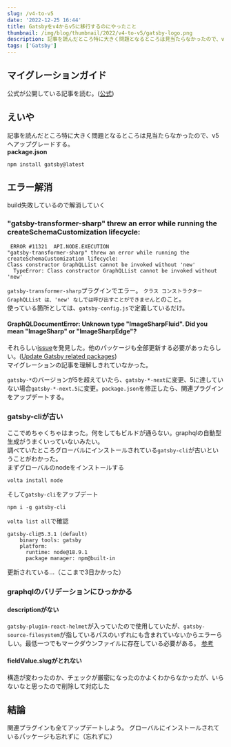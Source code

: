 ```yaml
---
slug: /v4-to-v5
date: '2022-12-25 16:44'
title: Gatsbyをv4からv5に移行するのにやったこと
thumbnail: /img/blog/thumbnail/2022/v4-to-v5/gatsby-logo.png
description: 記事を読んだところ特に大きく問題となるところは見当たらなかったので、v5へアップグレードする。
tags: ['Gatsby']
---
```

## マイグレーションガイド
公式が公開している記事を読む。([公式](https://www.gatsbyjs.com/docs/reference/release-notes/migrating-from-v4-to-v5/))

## えいや
記事を読んだところ特に大きく問題となるところは見当たらなかったので、v5へアップグレードする。  
**package.json**
```shell
npm install gatsby@latest
```
## エラー解消
build失敗しているので解消していく

### "gatsby-transformer-sharp" threw an error while running the createSchemaCustomization lifecycle:
```shell
 ERROR #11321  API.NODE.EXECUTION
"gatsby-transformer-sharp" threw an error while running the createSchemaCustomization lifecycle:
Class constructor GraphQLList cannot be invoked without 'new'
  TypeError: Class constructor GraphQLList cannot be invoked without 'new'
```
`gatsby-transformer-sharp`プラグインでエラー。
`クラス コンストラクター GraphQLList は、'new' なしでは呼び出すことができません`とのこと。  
使っている箇所としては、`gatsby-config.js`で定義しているだけ。

#### GraphQLDocumentError: Unknown type "ImageSharpFluid". Did you mean "ImageSharp" or "ImageSharpEdge"?

それらしい[issue](https://github.com/gatsbyjs/gatsby/discussions/36609#discussioncomment-4057299)を発見した。他のパッケージも全部更新する必要があったらしい。([Update Gatsby related packages](https://v5.gatsbyjs.com/docs/reference/release-notes/migrating-from-v4-to-v5/#update-gatsby-related-packages))  
マイグレーションの記事を理解しきれていなかった。

`gatsby-*`のバージョンが5を超えていたら、`gatsby-*-next`に変更、5に達していない場合`gatsby-*-next.5`に変更。`package.json`を修正したら、関連プラグインをアップデートする。

### gatsby-cliが古い
ここでめちゃくちゃはまった。何をしてもビルドが通らない。graphqlの自動型生成がうまくいっていないみたい。  
調べていたところグローバルにインストールされている`gatsby-cli`が古いということがわかった。  
まずグローバルのnodeをインストールする
```
volta install node
```
そして`gatsby-cli`をアップデート
```
npm i -g gatsby-cli
```
`volta list all`で確認
```
gatsby-cli@5.3.1 (default)
    binary tools: gatsby
    platform:
      runtime: node@18.9.1
      package manager: npm@built-in
```
更新されている…（ここまで3日かかった）

### graphqlのバリデーションにひっかかる
#### descriptionがない
`gatsby-plugin-react-helmet`が入っていたので使用していたが、`gatsby-source-filesystem`が指しているパスのいずれにも含まれていないからエラーらしい。最低一つでもマークダウンファイルに存在している必要がある。
[参考](https://stackoverflow.com/questions/62209671/gatsby-keeps-complaining-cannot-query-field-fields-on-type-markdownremark-wh)

#### fieldValue.slugがとれない
構造が変わったのか、チェックが厳密になったのかよくわからなかったが、いらないなと思ったので削除して対応した

## 結論
関連プラグインも全てアップデートしよう。
グローバルにインストールされているパッケージも忘れずに（忘れずに）
